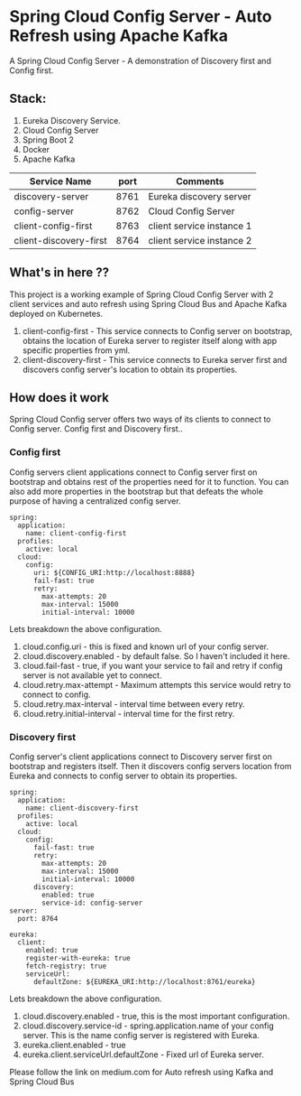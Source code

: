 # Spring Cloud Config Server - Auto Refresh using Apache Kafka
A Spring Cloud Config Server - A demonstration of Discovery first and Config first.

## Stack:                   	         
1) Eureka Discovery Service.	         	             
2) Cloud Config Server                          
3) Spring Boot 2
4) Docker
5) Apache Kafka


| Service Name           | port | Comments                       |  
| -----------------------| -----| -------------------------------|
| discovery-server       | 8761 | Eureka discovery server        |
| config-server          | 8762 | Cloud Config Server            |
| client-config-first    | 8763 | client service instance 1      |
| client-discovery-first | 8764 | client service instance 2      |

## What's in here ??
This project is a working example of Spring Cloud Config Server with 2 client services and auto refresh using Spring Cloud Bus and Apache Kafka deployed on Kubernetes.

1) client-config-first - This service connects to Config server on bootstrap, obtains the location of Eureka server to register itself along with app specific properties from yml.
2) client-discovery-first - This service connects to Eureka server first and discovers config server's location to obtain its properties.

## How does it work

Spring Cloud Config server offers two ways of its clients to connect to Config server. Config first and Discovery first..

### Config first 

Config servers client applications connect to Config server first on bootstrap and obtains rest of the properties need for it to function.
You can also add more properties in the bootstrap but that defeats the whole purpose of having a centralized config server.

```
spring:
  application:
    name: client-config-first
  profiles:
    active: local
  cloud:
    config:
      uri: ${CONFIG_URI:http://localhost:8888}
      fail-fast: true
      retry:
        max-attempts: 20
        max-interval: 15000
        initial-interval: 10000
```     

Lets breakdown the above configuration.
1. cloud.config.uri         - this is fixed and known url of your config server.
2. cloud.discovery.enabled  - by default false. So I haven't included it here.
3. cloud.fail-fast          - true, if you want your service to fail and retry if config server is not available yet to connect.
4. cloud.retry.max-attempt  - Maximum attempts this service would retry to connect to config.
5. cloud.retry.max-interval - interval time between every retry.
6. cloud.retry.initial-interval - interval time for the first retry.

### Discovery first

Config server's client applications connect to Discovery server first on bootstrap and registers itself. Then it discovers config servers location from Eureka
and connects to config server to obtain its properties.

```
spring:
  application:
    name: client-discovery-first
  profiles:
    active: local
  cloud:
    config:
      fail-fast: true
      retry:
        max-attempts: 20
        max-interval: 15000
        initial-interval: 10000
      discovery:
        enabled: true
        service-id: config-server
server:
  port: 8764

eureka:
  client:
    enabled: true
    register-with-eureka: true
    fetch-registry: true
    serviceUrl:
      defaultZone: ${EUREKA_URI:http://localhost:8761/eureka}
```     
Lets breakdown the above configuration.
1. cloud.discovery.enabled          - true, this is the most important configuration.
2. cloud.discovery.service-id       - spring.application.name of your config server. This is the name config server is registered with Eureka.
3. eureka.client.enabled            - true
4. eureka.client.serviceUrl.defaultZone - Fixed url of Eureka server.

Please follow the link on medium.com for Auto refresh using Kafka and Spring Cloud Bus
